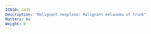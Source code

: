```yaml
---
ICD10: C435
Description: "Malignant neoplasm: Malignant melanoma of trunk"
Matters: No
Weight: 0
---
```

